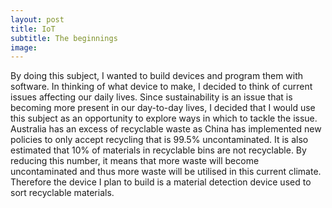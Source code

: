 ```yaml
---
layout: post
title: IoT
subtitle: The beginnings
image:
---
```


By doing this subject, I wanted to build devices and program them with software. In thinking of what device to make, I decided to think of current issues affecting our daily lives. Since sustainability is an issue that is becoming more present in our day-to-day lives, I decided that I would use this subject as an opportunity to explore ways in which to tackle the issue.  Australia has an excess of recyclable waste as China has implemented new policies to only accept recycling that is 99.5% uncontaminated. It is also estimated that 10% of materials in recyclable bins are not recyclable. By reducing this number, it means that more waste will become uncontaminated and thus more waste will be utilised in this current climate. Therefore the device I plan to build is a material detection device used to sort recyclable materials. 
